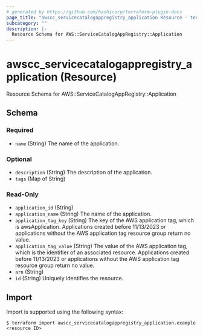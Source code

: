 ```yaml
---
# generated by https://github.com/hashicorp/terraform-plugin-docs
page_title: "awscc_servicecatalogappregistry_application Resource - terraform-provider-awscc"
subcategory: ""
description: |-
  Resource Schema for AWS::ServiceCatalogAppRegistry::Application
---
```


# awscc_servicecatalogappregistry_application (Resource)

Resource Schema for AWS::ServiceCatalogAppRegistry::Application



<!-- schema generated by tfplugindocs -->
## Schema

### Required

- `name` (String) The name of the application.

### Optional

- `description` (String) The description of the application.
- `tags` (Map of String)

### Read-Only

- `application_id` (String)
- `application_name` (String) The name of the application.
- `application_tag_key` (String) The key of the AWS application tag, which is awsApplication. Applications created before 11/13/2023 or applications without the AWS application tag resource group return no value.
- `application_tag_value` (String) The value of the AWS application tag, which is the identifier of an associated resource. Applications created before 11/13/2023 or applications without the AWS application tag resource group return no value.
- `arn` (String)
- `id` (String) Uniquely identifies the resource.

## Import

Import is supported using the following syntax:

```shell
$ terraform import awscc_servicecatalogappregistry_application.example <resource ID>
```
